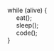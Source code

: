 while (alive) {\
&nbsp;&nbsp;&nbsp;&nbsp;&nbsp;eat();\
&nbsp;&nbsp;&nbsp;&nbsp;&nbsp;sleep();\
&nbsp;&nbsp;&nbsp;&nbsp;&nbsp;code();\
}

<!---
lilli0527/lilli0527 is a ✨ special ✨ repository because its `README.md` (this file) appears on your GitHub profile.
You can click the Preview link to take a look at your changes.
--->
